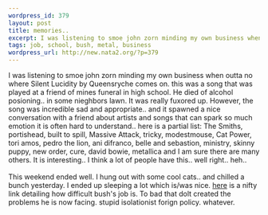 ```yaml
--- 
wordpress_id: 379
layout: post
title: memories..
excerpt: I was listening to smoe john zorn minding my own business when outta no where Silent Lucidity by Queensryche comes on. this was a song that was played at a friend of mines funeral in high school. He died of alcohol posioning.. in some nieghbors lawn. It was really fuxored up. However, the song was incredible sad and appropriate.. and it spawned a nice conversation with a friend about artists and ...
tags: job, school, bush, metal, business
wordpress_url: http://new.nata2.org/?p=379
---
```

I was listening to smoe john zorn minding my own business when outta no where Silent Lucidity by Queensryche comes on. this was a song that was played at a friend of mines funeral in high school. He died of alcohol posioning.. in some nieghbors lawn. It was really fuxored up. However, the song was incredible sad and appropriate.. and it spawned a nice conversation with a friend about artists and songs that can spark so much emotion it is often hard to understand.. here is a partial list: The Smiths, portishead, built to spill, Massive Attack, tricky, modestmouse, Cat Power, tori amos,  pedro the lion, ani difranco, belle and sebastion, ministry, skinny puppy, new order, cure, david bowie, metallica and I am sure there are many others. It is interesting.. I think a lot of people have this.. well right.. heh..<br/><br/>This weekend ended well. I hung out with some cool cats.. and chilled a bunch yesterday. I ended up sleeping a lot which is/was nice. <a href="http://www.dmregister.com/news/stories/c4789004/19520607.html">here</a> is a nifty link detailing how difficult bush's job is. To bad that dolt created the problems he is now facing. stupid isolationist forign policy. whatever. 
